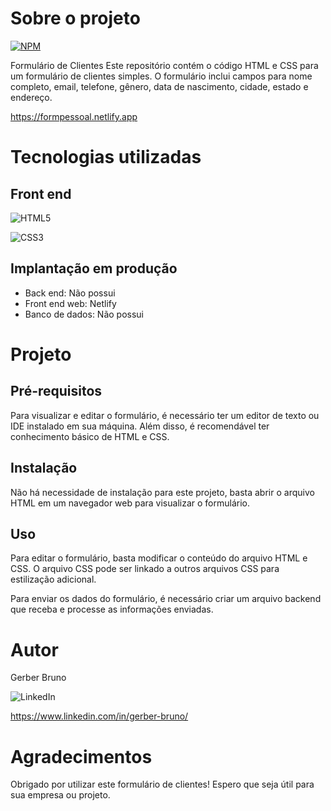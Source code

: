 
# Sobre o projeto
[![NPM](https://img.shields.io/npm/l/react)](https://github.com/devsuperior/sds1-wmazoni/blob/master/LICENSE)

Formulário de Clientes
Este repositório contém o código HTML e CSS para um formulário de clientes simples. O formulário inclui campos para nome completo, email, telefone, gênero, data de nascimento, cidade, estado e endereço.

https://formpessoal.netlify.app

# Tecnologias utilizadas

## Front end
![HTML5](https://img.shields.io/badge/html5-%23E34F26.svg?style=for-the-badge&logo=html5&logoColor=white)

![CSS3](https://img.shields.io/badge/css3-%231572B6.svg?style=for-the-badge&logo=css3&logoColor=white)

## Implantação em produção
- Back end: Não possui
- Front end web: Netlify
- Banco de dados: Não possui
  
# Projeto

## Pré-requisitos

Para visualizar e editar o formulário, é necessário ter um editor de texto ou IDE instalado em sua máquina. Além disso, é recomendável ter conhecimento básico de HTML e CSS.

## Instalação

Não há necessidade de instalação para este projeto, basta abrir o arquivo HTML em um navegador web para visualizar o formulário.

## Uso

Para editar o formulário, basta modificar o conteúdo do arquivo HTML e CSS. O arquivo CSS pode ser linkado a outros arquivos CSS para estilização adicional.

Para enviar os dados do formulário, é necessário criar um arquivo backend que receba e processe as informações enviadas.

# Autor

Gerber Bruno

![LinkedIn](https://img.shields.io/badge/linkedin-%230077B5.svg?style=for-the-badge&logo=linkedin&logoColor=white)

https://www.linkedin.com/in/gerber-bruno/

# Agradecimentos

Obrigado por utilizar este formulário de clientes! Espero que seja útil para sua empresa ou projeto.
